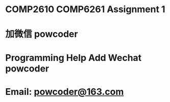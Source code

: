 # COMP2610 COMP6261 Assignment 1
# 加微信 powcoder

# Programming Help Add Wechat powcoder

# Email: powcoder@163.com

